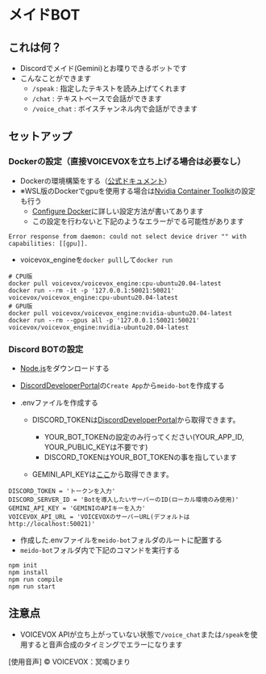 # メイドBOT
## これは何？
- Discordでメイド(Gemini)とお喋りできるボットです
- こんなことができます
    - `/speak` : 指定したテキストを読み上げてくれます
    - `/chat` : テキストベースで会話ができます
    - `/voice_chat` : ボイスチャンネル内で会話ができます
## セットアップ
### Dockerの設定（直接VOICEVOXを立ち上げる場合は必要なし）
- Dockerの環境構築をする（[公式ドキュメント](https://docs.docker.com/engine/install/ubuntu/)）
- ※WSL版のDockerでgpuを使用する場合は[Nvidia Container Toolkit](https://docs.nvidia.com/datacenter/cloud-native/container-toolkit/latest/install-guide.html)の設定も行う
    - [Configure Docker](https://docs.nvidia.com/datacenter/cloud-native/container-toolkit/latest/install-guide.html#:~:text=NVIDIA%20Container%20Toolkit.-,Configuring%20Docker,-%23)に詳しい設定方法が書いてあります
    - この設定を行わないと下記のようなエラーがでる可能性があります
```shell
Error response from daemon: could not select device driver "" with capabilities: [[gpu]].
```

- voicevox_engineを`docker pull`して`docker run`
```shell
# CPU版
docker pull voicevox/voicevox_engine:cpu-ubuntu20.04-latest
docker run --rm -it -p '127.0.0.1:50021:50021' voicevox/voicevox_engine:cpu-ubuntu20.04-latest
# GPU版
docker pull voicevox/voicevox_engine:nvidia-ubuntu20.04-latest
docker run --rm --gpus all -p '127.0.0.1:50021:50021' voicevox/voicevox_engine:nvidia-ubuntu20.04-latest
```
### Discord BOTの設定
- [Node.js](https://nodejs.org/ja/download)をダウンロードする
- [DiscordDeveloperPortal](https://discord.com/developers/docs/quick-start/getting-started)の`Create App`から`meido-bot`を作成する

- .envファイルを作成する
    - DISCORD_TOKENは[DiscordDeveloperPortal](https://discord.com/developers/docs/quick-start/getting-started)から取得できます。
        - YOUR_BOT_TOKENの設定のみ行ってください(YOUR_APP_ID, YOUR_PUBLIC_KEYは不要です)
        - DISCORD_TOKENはYOUR_BOT_TOKENの事を指しています

    - GEMINI_API_KEYは[ここ](https://aistudio.google.com/prompts/new_chat)から取得できます。
```
DISCORD_TOKEN = 'トークンを入力'
DISCORD_SERVER_ID = 'Botを導入したいサーバーのID(ローカル環境のみ使用)'
GEMINI_API_KEY = 'GEMINIのAPIキーを入力'
VOICEVOX_API_URL = 'VOICEVOXのサーバーURL(デフォルトはhttp://localhost:50021)'
```
- 作成した.envファイルを`meido-bot`フォルダのルートに配置する
- `meido-bot`フォルダ内で下記のコマンドを実行する
```shell
npm init
npm install
npm run compile
npm run start
```

## 注意点
- VOICEVOX APIが立ち上がっていない状態で`/voice_chat`または`/speak`を使用すると音声合成のタイミングでエラーになります

[使用音声]
&copy; VOICEVOX：冥鳴ひまり

